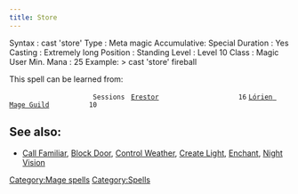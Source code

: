 ```yaml
---
title: Store
---
```


Syntax : cast 'store' Type : Meta magic Accumulative: Special Duration :
Yes Casting : Extremely long Position : Standing Level : Level 10 Class
: Magic User Min. Mana : 25 Example: \> cast 'store' fireball

This spell can be learned from:

`                     Sessions `
[`Erestor`](Erestor "wikilink")`                    16`
[`Lórien Mage Guild`](Lórien_Mage_Guild "wikilink")`          10`

## See also:

- [Call Familiar](Call_Familiar "wikilink"), [Block
  Door](Block_Door "wikilink"), [Control
  Weather](Control_Weather "wikilink"), [Create
  Light](Create_Light "wikilink"), [Enchant](Enchant "wikilink"), [Night
  Vision](Night_Vision "wikilink")

[Category:Mage spells](Category:Mage_spells "wikilink")
[Category:Spells](Category:Spells "wikilink")